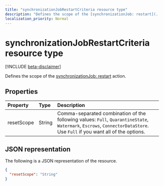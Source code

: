 ```yaml
---
title: "synchronizationJobRestartCriteria resource type"
description: "Defines the scope of the [synchronizationJob: restart](../api/synchronization_synchronizationjob_restart.md) action."
localization_priority: Normal
---
```


# synchronizationJobRestartCriteria resource type

[!INCLUDE [beta-disclaimer](../../includes/beta-disclaimer.md)]

Defines the scope of the [synchronizationJob: restart](../api/synchronization-synchronizationjob-restart.md) action.

## Properties
| Property	   | Type	|Description|
|:---------------|:--------|:----------|
|resetScope|String| Comma-separated combination of the following values: `Full`, `QuarantineState`, `Watermark`, `Escrows`, `ConnectorDataStore`. Use `Full` if you want all of the options.|

## JSON representation

The following is a JSON representation of the resource.

<!-- {
  "blockType": "resource",
  "optionalProperties": [

  ],
  "@odata.type": "microsoft.graph.synchronizationJobRestartCriteria"
}-->

```json
{
  "resetScope": "String"
}

```

<!-- uuid: 8fcb5dbc-d5aa-4681-8e31-b001d5168d79
2015-10-25 14:57:30 UTC -->
<!--
{
  "type": "#page.annotation",
  "description": "synchronizationJobRestartCriteria resource",
  "keywords": "",
  "section": "documentation",
  "tocPath": "",
  "suppressions": []
}
-->

